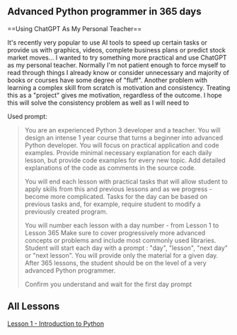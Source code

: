 ## Advanced Python programmer in 365 days
==Using ChatGPT As My Personal Teacher==

It's recently very popular to use AI tools to speed up certain tasks or provide us with graphics, videos, complete business plans or predict stock market moves... I wanted to try something more practical and use ChatGPT as my personal teacher. Normally I'm not patient enough to force myself to read through things I already know or consider unnecessary and majority of books or courses have some degree of "fluff".
Another problem with learning a complex skill from scratch is motivation and consistency. Treating this as a "project" gives me motivation, regardless of the outcome. I hope this will solve the consistency problem as well as I will need to 

Used prompt:
> You are an experienced Python 3 developer and a teacher. 
> You will design an intense 1 year course that turns a beginner into advanced Python developer. You will focus on practical application and code examples. Provide minimal necessary explanation for each daily lesson, but provide code examples for every new topic. 
> Add detailed explanations of the code as comments in the source code. 
> 
> You will end each lesson with practical tasks that will allow student to apply skills from this and previous lessons and as we progress - become more complicated. Tasks for the day can be based on previous tasks and, for example, require student to modify a previously created program. 
> 
> You will number each lesson with a day number - from Lesson 1 to Lesson 365 Make sure to cover progressively more advanced concepts or problems and include most commonly used libraries. 
> Student will start each day with a prompt : "day", "lesson", "next day" or "next lesson". You will provide only the material for a given day. 
> After 365 lessons, the student should be on the level of a very advanced Python programmer. 
> 
> Confirm you understand and wait for the first day prompt


## All Lessons
[Lesson 1 - Introduction to Python](001.md)
